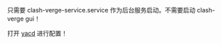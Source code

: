 只需要 clash-verge-service.service 作为后台服务启动。不需要启动 clash-verge gui！

打开 [yacd](https://yacd.metacubex.one/?hostname=127.0.0.1&port=9097#/proxies) 进行配置！

